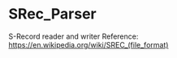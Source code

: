 # SRec_Parser
S-Record reader and writer
Reference: https://en.wikipedia.org/wiki/SREC_(file_format)
